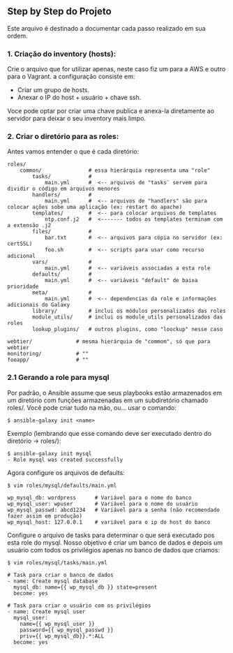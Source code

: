 ## Step by Step do Projeto

Este arquivo é destinado a documentar cada passo realizado em sua ordem.

### 1. Criação do inventory (hosts):

Crie o arquivo que for utilizar apenas, neste caso fiz um para a AWS e outro para o Vagrant. a configuração consiste em:

* Criar um grupo de hosts.
* Anexar o IP do host + usuário + chave ssh.

Voce pode optar por criar uma chave publica e anexa-la diretamente ao servidor para deixar o seu inventory mais limpo.

### 2. Criar o diretório para as roles:

Antes vamos entender o que é cada diretório:
```
roles/
    common/               # essa hierárquia representa uma "role"
        tasks/            #
            main.yml      #  <-- arquivos de "tasks¨ servem para dividir o código em arquivos menores
        handlers/         #
            main.yml      #  <-- arquivos de "handlers" são para colocar ações sobe uma aplicação (ex: restart do apache)
        templates/        #  <-- para colocar arquivos de templates
            ntp.conf.j2   #  <------- todos os templates terminam com a extensão .j2
        files/            #
            bar.txt       #  <-- arquivos para cópia no servidor (ex: certSSL)
            foo.sh        #  <-- scripts para usar como recurso adicional
        vars/             #
            main.yml      #  <-- variáveis associadas a esta role
        defaults/         #
            main.yml      #  <-- variáveis "default" de baixa prioridade
        meta/             #
            main.yml      #  <-- dependencias da role e informações adicionais do Galaxy
        library/          # inclui os módulos personalizados das roles
        module_utils/     # inclui os module_utils personalizados das roles
        lookup_plugins/   # outros plugins, como "loockup" nesse caso

webtier/              # mesma hierárquia de "commom", só que para webtier
monitoring/           # ""
fooapp/               # ""
```

### 2.1 Gerando a role para mysql

Por padrão, o Ansible assume que seus playbooks estão armazenados em um diretório com funções armazenadas em um subdiretório chamado roles/.
Você pode criar tudo na mão, ou... usar o comando:
```
$ ansible-galaxy init <name>
```

Exemplo (lembrando que esse comando deve ser executado dentro do diretório → roles/):
```
$ ansible-galaxy init mysql
- Role mysql was created successfully
```

Agora configure os arquivos de defaults:
```
$ vim roles/mysql/defaults/main.yml

wp_mysql_db: wordpress      # Variável para o nome do banco
wp_mysql_user: wpuser       # Variável para o nome do usuário
wp_mysql_passwd: abcd1234   # Variável para a senha (não recomendado fazer assim em produção)
wp_mysql_host: 127.0.0.1    # variável para o ip do host do banco
```

Configure o arquivo de tasks para determinar o que será executado pos esta role do mysql.
Nosso objetivo é criar um banco de dados e depois um usuário com todos os privilégios apenas no banco de dados que criamos:
```
$ vim roles/mysql/tasks/main.yml

# Task para criar o banco de dados
- name: Create mysql database
  mysql_db: name={{ wp_mysql_db }} state=present
  become: yes

# Task para criar o usuário com os privilégios
- name: Create mysql user
  mysql_user:
    name={{ wp_mysql_user }}
    password={{ wp_mysql_passwd }}
    priv={{ wp_mysql_db}}.*:ALL
  become: yes
```